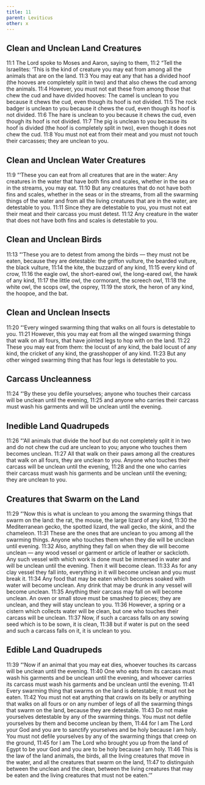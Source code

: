 ```yaml
---
title: 11
parent: Leviticus
other: x
---
```



## Clean and Unclean Land Creatures

<a name="11:1">11:1</a> The Lord spoke to Moses and Aaron, saying to them, <a name="11:2">11:2</a> “Tell the Israelites: ‘This is the kind of creature you may eat from among all the animals that are on the land. <a name="11:3">11:3</a> You may eat any that has a divided hoof (the hooves are completely split in two) and that also chews the cud among the animals. <a name="11:4">11:4</a> However, you must not eat these from among those that chew the cud and have divided hooves: The camel is unclean to you because it chews the cud, even though its hoof is not divided. <a name="11:5">11:5</a> The rock badger is unclean to you because it chews the cud, even though its hoof is not divided. <a name="11:6">11:6</a> The hare is unclean to you because it chews the cud, even though its hoof is not divided. <a name="11:7">11:7</a> The pig is unclean to you because its hoof is divided (the hoof is completely split in two), even though it does not chew the cud. <a name="11:8">11:8</a> You must not eat from their meat and you must not touch their carcasses; they are unclean to you.

## Clean and Unclean Water Creatures

<a name="11:9">11:9</a> “‘These you can eat from all creatures that are in the water: Any creatures in the water that have both fins and scales, whether in the sea or in the streams, you may eat. <a name="11:10">11:10</a> But any creatures that do not have both fins and scales, whether in the seas or in the streams, from all the swarming things of the water and from all the living creatures that are in the water, are detestable to you. <a name="11:11">11:11</a> Since they are detestable to you, you must not eat their meat and their carcass you must detest. <a name="11:12">11:12</a> Any creature in the water that does not have both fins and scales is detestable to you.

## Clean and Unclean Birds

<a name="11:13">11:13</a> “‘These you are to detest from among the birds — they must not be eaten, because they are detestable: the griffon vulture, the bearded vulture, the black vulture, <a name="11:14">11:14</a> the kite, the buzzard of any kind, <a name="11:15">11:15</a> every kind of crow, <a name="11:16">11:16</a> the eagle owl, the short-eared owl, the long-eared owl, the hawk of any kind, <a name="11:17">11:17</a> the little owl, the cormorant, the screech owl, <a name="11:18">11:18</a> the white owl, the scops owl, the osprey, <a name="11:19">11:19</a> the stork, the heron of any kind, the hoopoe, and the bat.

## Clean and Unclean Insects

<a name="11:20">11:20</a> “‘Every winged swarming thing that walks on all fours is detestable to you. <a name="11:21">11:21</a> However, this you may eat from all the winged swarming things that walk on all fours, that have jointed legs to hop with on the land. <a name="11:22">11:22</a> These you may eat from them: the locust of any kind, the bald locust of any kind, the cricket of any kind, the grasshopper of any kind. <a name="11:23">11:23</a> But any other winged swarming thing that has four legs is detestable to you.

## Carcass Uncleanness

<a name="11:24">11:24</a> “‘By these you defile yourselves; anyone who touches their carcass will be unclean until the evening, <a name="11:25">11:25</a> and anyone who carries their carcass must wash his garments and will be unclean until the evening.

## Inedible Land Quadrupeds

<a name="11:26">11:26</a> “‘All animals that divide the hoof but do not completely split it in two and do not chew the cud are unclean to you; anyone who touches them becomes unclean. <a name="11:27">11:27</a> All that walk on their paws among all the creatures that walk on all fours, they are unclean to you. Anyone who touches their carcass will be unclean until the evening, <a name="11:28">11:28</a> and the one who carries their carcass must wash his garments and be unclean until the evening; they are unclean to you.

## Creatures that Swarm on the Land

<a name="11:29">11:29</a> “‘Now this is what is unclean to you among the swarming things that swarm on the land: the rat, the mouse, the large lizard of any kind, <a name="11:30">11:30</a> the Mediterranean gecko, the spotted lizard, the wall gecko, the skink, and the chameleon. <a name="11:31">11:31</a> These are the ones that are unclean to you among all the swarming things. Anyone who touches them when they die will be unclean until evening. <a name="11:32">11:32</a> Also, anything they fall on when they die will become unclean — any wood vessel or garment or article of leather or sackcloth. Any such vessel with which work is done must be immersed in water and will be unclean until the evening. Then it will become clean. <a name="11:33">11:33</a> As for any clay vessel they fall into, everything in it will become unclean and you must break it. <a name="11:34">11:34</a> Any food that may be eaten which becomes soaked with water will become unclean. Any drink that may be drunk in any vessel will become unclean. <a name="11:35">11:35</a> Anything their carcass may fall on will become unclean. An oven or small stove must be smashed to pieces; they are unclean, and they will stay unclean to you. <a name="11:36">11:36</a> However, a spring or a cistern which collects water will be clean, but one who touches their carcass will be unclean. <a name="11:37">11:37</a> Now, if such a carcass falls on any sowing seed which is to be sown, it is clean, <a name="11:38">11:38</a> but if water is put on the seed and such a carcass falls on it, it is unclean to you.

## Edible Land Quadrupeds

<a name="11:39">11:39</a> “‘Now if an animal that you may eat dies, whoever touches its carcass will be unclean until the evening. <a name="11:40">11:40</a> One who eats from its carcass must wash his garments and be unclean until the evening, and whoever carries its carcass must wash his garments and be unclean until the evening. <a name="11:41">11:41</a> Every swarming thing that swarms on the land is detestable; it must not be eaten. <a name="11:42">11:42</a> You must not eat anything that crawls on its belly or anything that walks on all fours or on any number of legs of all the swarming things that swarm on the land, because they are detestable. <a name="11:43">11:43</a> Do not make yourselves detestable by any of the swarming things. You must not defile yourselves by them and become unclean by them, <a name="11:44">11:44</a> for I am The Lord your God and you are to sanctify yourselves and be holy because I am holy. You must not defile yourselves by any of the swarming things that creep on the ground, <a name="11:45">11:45</a> for I am The Lord who brought you up from the land of Egypt to be your God and you are to be holy because I am holy. <a name="11:46">11:46</a> This is the law of the land animals, the birds, all the living creatures that move in the water, and all the creatures that swarm on the land, <a name="11:47">11:47</a> to distinguish between the unclean and the clean, between the living creatures that may be eaten and the living creatures that must not be eaten.’”